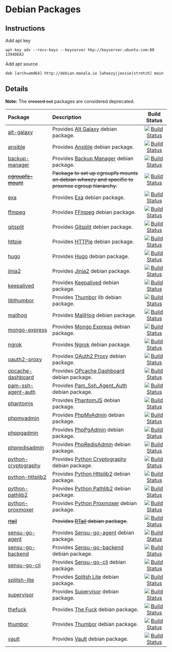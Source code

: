# Debian Packages

## Instructions

Add apt key
```
apt-key adv --recv-keys --keyserver hkp://keyserver.ubuntu.com:80 1394DEA3
```

Add apt source
```
deb [arch=amd64] http://debian.manala.io [wheezy|jessie|stretch] main
```

## Details

**Note:** The ~~crossed out~~ packages are considered deprecated.

| Package | Description | Build Status |
| :---    | :---        |    :---:     |
| [alt-galaxy](https://github.com/manala/debian-package-alt-galaxy) | Provides [Alt Galaxy](https://github.com/gantsign/alt-galaxy) debian package. | [![Build Status](https://travis-ci.org/manala/debian-package-alt-galaxy.svg?branch=master)](https://travis-ci.org/manala/debian-package-alt-galaxy) |
| [ansible](https://github.com/manala/debian-package-ansible) | Provides [Ansible](https://www.ansible.com/) debian package. | [![Build Status](https://travis-ci.org/manala/debian-package-ansible.svg?branch=master)](https://travis-ci.org/manala/debian-package-ansible) |
| [backup-manager](https://github.com/manala/debian-package-backup-manager) | Provides [Backup Manager](https://github.com/sukria/Backup-Manager) debian package. | [![Build Status](https://travis-ci.org/manala/debian-package-backup-manager.svg?branch=master)](https://travis-ci.org/manala/debian-package-backup-manager) |
| ~~[cgroupfs-mount](https://github.com/manala/debian-package-cgroupfs-mount)~~ | ~~Package to set up cgroupfs mounts on debian wheezy and specific to proxmox cgroup hierarchy.~~ | [![Build Status](https://travis-ci.org/manala/debian-package-cgroupfs-mount.svg?branch=master)](https://travis-ci.org/manala/debian-package-cgroupfs-mount) |
| [exa](https://github.com/manala/debian-package-exa) | Provides [Exa](https://the.exa.website/) debian package. | [![Build Status](https://travis-ci.org/manala/debian-package-exa.svg?branch=master)](https://travis-ci.org/manala/debian-package-exa) |
| [ffmpeg](https://github.com/manala/debian-package-ffmpeg) | Provides [FFmpeg](https://www.ffmpeg.org/) debian package. | [![Build Status](https://travis-ci.org/manala/debian-package-ffmpeg.svg?branch=master)](https://travis-ci.org/manala/debian-package-ffmpeg) |
| [gitsplit](https://github.com/manala/debian-package-gitsplit) | Provides [Gitsplit](https://github.com/jderusse/docker-gitsplit) debian package. | [![Build Status](https://travis-ci.org/manala/debian-package-gitsplit.svg?branch=master)](https://travis-ci.org/manala/debian-package-gitsplit) |
| [httpie](https://github.com/manala/debian-package-httpie) | Provides [HTTPie](https://httpie.org/) debian package. | [![Build Status](https://travis-ci.org/manala/debian-package-httpie.svg?branch=master)](https://travis-ci.org/manala/debian-package-httpie) |
| [hugo](https://github.com/manala/debian-package-hugo) | Provides [Hugo](https://gohugo.io/) debian package. | [![Build Status](https://travis-ci.org/manala/debian-package-hugo.svg?branch=master)](https://travis-ci.org/manala/debian-package-hugo) |
| [jinja2](https://github.com/manala/debian-package-jinja2) | Provides [Jinja2](http://jinja.pocoo.org/) debian package. | [![Build Status](https://travis-ci.org/manala/debian-package-jinja2.svg?branch=master)](https://travis-ci.org/manala/debian-package-jinja2) |
| [keepalived](https://github.com/manala/debian-package-keepalived) | Provides [Keepalived](http://www.keepalived.org/) debian package. | [![Build Status](https://travis-ci.org/manala/debian-package-keepalived.svg?branch=master)](https://travis-ci.org/manala/debian-package-keepalived) |
| [libthumbor](https://github.com/manala/debian-package-libthumbor) | Provides [Thumbor](http://thumbor.org/) lib debian package. | [![Build Status](https://travis-ci.org/manala/debian-package-libthumbor.svg?branch=master)](https://travis-ci.org/manala/debian-package-libthumbor) |
| [mailhog](https://github.com/manala/debian-package-mailhog) | Provides [MailHog](https://github.com/mailhog/MailHog) debian package. | [![Build Status](https://travis-ci.org/manala/debian-package-mailhog.svg?branch=master)](https://travis-ci.org/manala/debian-package-mailhog) |
| [mongo-express](https://github.com/manala/debian-package-mongo-express) | Provides [Mongo Express](https://github.com/mongo-express/mongo-express) debian package. | [![Build Status](https://travis-ci.org/manala/debian-package-mongo-express.svg?branch=master)](https://travis-ci.org/manala/debian-package-mongo-express) |
| [ngrok](https://github.com/manala/debian-package-ngrok) | Provides [Ngrok](https://ngrok.com/) debian package. | [![Build Status](https://travis-ci.org/manala/debian-package-ngrok.svg?branch=master)](https://travis-ci.org/manala/debian-package-ngrok) |
| [oauth2-proxy](https://github.com/manala/debian-package-oauth2-proxy) | Provides [OAuth2 Proxy](https://github.com/bitly/oauth2_proxy) debian package. | [![Build Status](https://travis-ci.org/manala/debian-package-oauth2-proxy.svg?branch=master)](https://travis-ci.org/manala/debian-package-oauth2-proxy) |
| [opcache-dashboard](https://github.com/manala/debian-package-opcache-dashboard) | Provides [OPcache Dashboard](https://github.com/carlosbuenosvinos/opcache-dashboard) debian package. | [![Build Status](https://travis-ci.org/manala/debian-package-opcache-dashboard.svg?branch=master)](https://travis-ci.org/manala/debian-package-opcache-dashboard) |
| [pam-ssh-agent-auth](https://github.com/manala/debian-package-pam-ssh-agent-auth) | Provides [Pam_Ssh_Agent_Auth](http://pamsshagentauth.sourceforge.net/) debian package. | [![Build Status](https://travis-ci.org/manala/debian-package-pam-ssh-agent-auth.svg?branch=master)](https://travis-ci.org/manala/debian-package-pam-ssh-agent-auth) |
| [phantomjs](https://github.com/manala/debian-package-phantomjs) | Provides [PhantomJS](http://phantomjs.org/) debian package. | [![Build Status](https://travis-ci.org/manala/debian-package-phantomjs.svg?branch=master)](https://travis-ci.org/manala/debian-package-phantomjs) |
| [phpmyadmin](https://github.com/manala/debian-package-phpmyadmin) | Provides [PhpMyAdmin](https://www.phpmyadmin.net/) debian package. | [![Build Status](https://travis-ci.org/manala/debian-package-phpmyadmin.svg?branch=master)](https://travis-ci.org/manala/debian-package-phpmyadmin) |
| [phppgadmin](https://github.com/manala/debian-package-phppgadmin) | Provides [PhpPgAdmin](http://phppgadmin.sourceforge.net/doku.php) debian package. | [![Build Status](https://travis-ci.org/manala/debian-package-phppgadmin.svg?branch=master)](https://travis-ci.org/manala/debian-package-phppgadmin) |
| [phpredisadmin](https://github.com/manala/debian-package-phpredisadmin) | Provides [PhpRedisAdmin](https://github.com/erikdubbelboer/phpRedisAdmin) debian package. | [![Build Status](https://travis-ci.org/manala/debian-package-phpredisadmin.svg?branch=master)](https://travis-ci.org/manala/debian-package-phpredisadmin) |
| [python-cryptography](https://github.com/manala/debian-package-python-cryptography) | Provides [Python Cryptography](https://pypi.python.org/pypi/cryptography/) debian package. | [![Build Status](https://travis-ci.org/manala/debian-package-python-cryptography.svg?branch=master)](https://travis-ci.org/manala/debian-package-python-cryptography) |
| [python-httplib2](https://github.com/manala/debian-package-python-httplib2) | Provides [Python Httplib2](https://pypi.org/project/httplib2/) debian package. | [![Build Status](https://travis-ci.org/manala/debian-package-python-httplib2.svg?branch=master)](https://travis-ci.org/manala/debian-package-python-httplib2) |
| [python-pathlib2](https://github.com/manala/debian-package-python-pathlib2) | Provides [Python Pathlib2](https://pypi.python.org/pypi/pathlib2/) debian package. | [![Build Status](https://travis-ci.org/manala/debian-package-python-pathlib2.svg?branch=master)](https://travis-ci.org/manala/debian-package-python-pathlib2) |
| [python-proxmoxer](https://github.com/manala/debian-package-python-proxmoxer) | Provides [Python Proxmoxer](https://pypi.python.org/pypi/proxmoxer/) debian package. | [![Build Status](https://travis-ci.org/manala/debian-package-python-proxmoxer.svg?branch=master)](https://travis-ci.org/manala/debian-package-python-proxmoxer) |
| ~~[rtail](https://github.com/manala/debian-package-rtail)~~ | ~~Provides [RTail](http://rtail.org/) debian package.~~ | [![Build Status](https://travis-ci.org/manala/debian-package-rtail.svg?branch=master)](https://travis-ci.org/manala/debian-package-rtail) |
| [sensu-go-agent](https://github.com/manala/debian-package-sensu-go-agent) | Provides [Sensu-go-agent](https://www.sensu.io) debian package. | [![Build Status](https://travis-ci.org/manala/debian-package-sensu-go-agent.svg?branch=master)](https://travis-ci.org/manala/debian-package-sensu-go-agent) |
| [sensu-go-backend](https://github.com/manala/debian-package-sensu-go-backend) | Provides [Sensu-go-backend](https://www.sensu.io) debian package. | [![Build Status](https://travis-ci.org/manala/debian-package-sensu-go-backend.svg?branch=master)](https://travis-ci.org/manala/debian-package-sensu-go-backend) |
| [sensu-go-cli](https://github.com/manala/debian-package-sensu-go-cli) | Provides [Sensu-go-cli](https://www.sensu.io) debian package. | [![Build Status](https://travis-ci.org/manala/debian-package-sensu-go-cli.svg?branch=master)](https://travis-ci.org/manala/debian-package-sensu-go-cli) |
| [splitsh-lite](https://github.com/manala/debian-package-splitsh-lite) | Provides [Splitsh Lite](https://github.com/splitsh/lite) debian package. | [![Build Status](https://travis-ci.org/manala/debian-package-splitsh-lite.svg?branch=master)](https://travis-ci.org/manala/debian-package-splitsh-lite) |
| [supervisor](https://github.com/manala/debian-package-supervisor) | Provides [Supervisor](http://supervisord.org/) debian package. | [![Build Status](https://travis-ci.org/manala/debian-package-supervisor.svg?branch=master)](https://travis-ci.org/manala/debian-package-supervisor) |
| [thefuck](https://github.com/manala/debian-package-thefuck) | Provides [The Fuck](https://github.com/nvbn/thefuck) debian package. | [![Build Status](https://travis-ci.org/manala/debian-package-thefuck.svg?branch=master)](https://travis-ci.org/manala/debian-package-thefuck) |
| [thumbor](https://github.com/manala/debian-package-thumbor) | Provides [Thumbor](http://thumbor.org/) debian package. | [![Build Status](https://travis-ci.org/manala/debian-package-thumbor.svg?branch=master)](https://travis-ci.org/manala/debian-package-thumbor) |
| [vault](https://github.com/manala/debian-package-vault) | Provides [Vault](https://www.vaultproject.io/) debian package. | [![Build Status](https://travis-ci.org/manala/debian-package-vault.svg?branch=master)](https://travis-ci.org/manala/debian-package-vault) |
